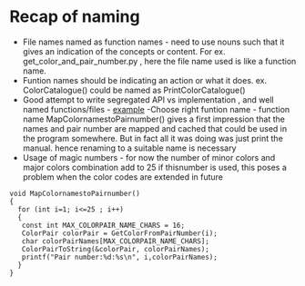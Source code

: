 # Recap of naming
- File names named as function names - need to use nouns such that it gives an indication of the concepts or content. For ex. get_color_and_pair_number.py , here the file name used is like a function name.
- Funtion names should be indicating an action or what it does. ex. ColorCatalogue() could be named as PrintColorCatalogue()
- Good attempt to write segregated API vs implementation , and well named functions/files - [example](https://github.com/clean-code-craft-tcq-3/well-named-in-cpp-Veeresh-Ranjan/pull/1/files
)
-Choose right funtion name - function name MapColornamestoPairnumber() gives a first impression that the names and pair number are mapped and cached that could be used in the program somewhere. But in fact all it was doing was just print the manual. hence renaming to a suitable name is necessary
- Usage of magic numbers - for now the number of minor colors and major colors combination add to 25 if thisnumber is used, this poses a problem when the color codes are extended in future
```
void MapColornamestoPairnumber()
{
  for (int i=1; i<=25 ; i++)
  {
   const int MAX_COLORPAIR_NAME_CHARS = 16;
   ColorPair colorPair = GetColorFromPairNumber(i);
   char colorPairNames[MAX_COLORPAIR_NAME_CHARS];
   ColorPairToString(&colorPair, colorPairNames);
   printf("Pair number:%d:%s\n", i,colorPairNames);
  }
}
```